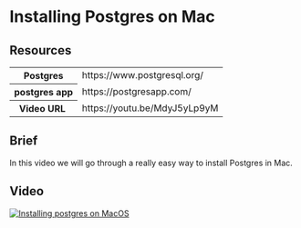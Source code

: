 # Installing Postgres on Mac

## Resources

<table>
  <tr>
    <th>
      Postgres
    </th>
    <td>
      https://www.postgresql.org/
    </td>
  </tr>
  <tr>
    <th>
      postgres app
    </th>
    <td>
      https://postgresapp.com/
    </td>
  </tr>
  <tr>
    <th>
      Video URL 
    </th>
    <td>
      https://youtu.be/MdyJ5yLp9yM
    </td>
  </tr>
</table>

## Brief

In this video we will go through a really easy way to install Postgres in Mac.

## Video

[![Installing postgres on MacOS](https://img.youtube.com/vi/MdyJ5yLp9yM/0.jpg)](https://www.youtube.com/watch?v=MdyJ5yLp9yM)
